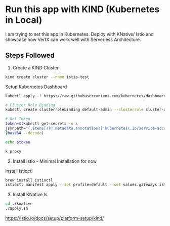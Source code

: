 # Run this app with KIND (Kubernetes in Local)

I am trying to set this app in Kubernetes. Deploy with KNative/ Istio and showcase how VertX can work well
with Serverless Architecture.


## Steps Followed

1. Create a KIND Cluster

```sh
kind create cluster --name istio-test
```

Setup Kubernetes Dashboard

```sh
kubectl apply -f https://raw.githubusercontent.com/kubernetes/dashboard/v2.0.0-beta8/aio/deploy/recommended.yaml

# Cluster Role Binding
kubectl create clusterrolebinding default-admin --clusterrole cluster-admin --serviceaccount=default:default

# Get Token
token=$(kubectl get secrets -o \
jsonpath="{.items[?(@.metadata.annotations['kubernetes\.io/service-account\.name']=='default')].data.token}" \
|base64 --decode)

echo $token

k proxy
```

2. Install Istio - Minimal Installation for now

Install Istioctl

```sh
brew install istioctl
istioctl manifest apply --set profile=default --set values.gateways.istio-ingressgateway.type=NodePort

```


3. Install KNative
ls
```sh
cd ./knative
./apply.sh
```




https://istio.io/docs/setup/platform-setup/kind/
